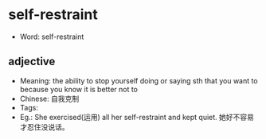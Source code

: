 # self-restraint

- Word: self-restraint

## adjective

- Meaning: the ability to stop yourself doing or saying sth that you want to because you know it is better not to
- Chinese: 自我克制
- Tags: 
- Eg.: She exercised(运用) all her self-restraint and kept quiet. 她好不容易才忍住没说话。

